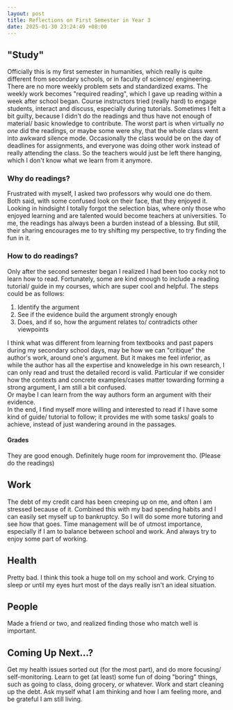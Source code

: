 ```yaml
---
layout: post
title: Reflections on First Semester in Year 3
date: 2025-01-30 23:24:49 +08:00
---
```


## "Study"  
Officially this is my first semester in humanities, which really is quite different from secondary schools, or in faculty of science/ engineering. 
There are no more weekly problem sets and standardized exams. 
The weekly work becomes "required reading", which I gave up reading within a week after school began.
Course instructors tried (really hard) to engage students, interact and discuss, especially during tutorials.
Sometimes I felt a bit guilty, because I didn't do the readings and thus have not enough of material/ basic knowledge to contribute.
The worst part is when virtually _no_ _one_ did the readings, or maybe some were shy, that the whole class went into awkward silence mode. 
Occasionally the class would be on the day of deadlines for assignments, and everyone was doing other work instead of really attending the class.
So the teachers would just be left there hanging, which I don't know what we learn from it anymore. <br>


### Why do readings?  
Frustrated with myself, I asked two professors why would one do them. 
Both said, with some confused look on their face, that they enjoyed it.
Looking in hindsight I totally forgot the selection bias, where only those who enjoyed learning and 
are talented would become teachers at universities. 
To me, the readings has always been a burden instead of a blessing.
But still, their sharing encourages me to try shifting my perspective, to try finding the fun in it. <br>

### How to do readings?  
Only after the second semester began I realized I had been too cocky not to learn how to read.
Fortunately, some are kind enough to include a reading tutorial/ guide in my courses, which are super cool and helpful.
The steps could be as follows:
1. Identify the argument
2. See if the evidence build the argument strongly enough
3. Does, and if so, how the argument relates to/ contradicts other viewpoints <br>

I think what was different from learning from textbooks and past papers during my secondary school days, may be how we can "critique" the author's work, around one's argument.
But it makes me feel inferior, as while the author has all the expertise and knoweledge in his own research, I can only read and trust the detailed record is valid.
Particular if we consider how the contexts and concrete examples/cases matter towarding forming a strong argument, I am still a bit confused.  
Or maybe I can learn from the way authors form an argument with their evidence.  
In the end, I find myself more willing and interested to read if I have some kind of guide/ tutorial to follow;
it provides me with some tasks/ goals to achieve, instead of just wandering around in the passages. <br> 




#### Grades  
They are good enough. Definitely huge room for improvement tho. (Please do the readings)<br>
## Work  
The debt of my credit card has been creeping up on me, and often I am stressed because of it.
Combined this with my bad spending habits and I can easily set myself up to bankruptcy.
So I will do some more tutoring and see how that goes. Time management will be of utmost importance, especially if I am to balance between school and work.
And always try to enjoy some part of working.<br>
## Health  
Pretty bad. I think this took a huge toll on my school and work. Crying to sleep or until my eyes hurt most of the days really isn't an ideal situation.<br>
## People  
Made a friend or two, and realized finding those who match well is important.<br>

## Coming Up Next...?  
Get my health issues sorted out (for the most part), and do more focusing/ self-monitoring. Learn to get (at least) some fun of doing "boring" things,
such as going to class, doing grocery, or whatever. Work and start cleaning up the debt. Ask myself what I am thinking and how I am feeling more, and be grateful I am still living.
